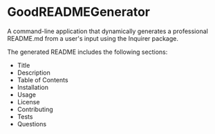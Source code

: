 # GoodREADMEGenerator

A command-line application that dynamically generates a professional README.md from a user's input using the Inquirer package. 

The generated README includes the following sections:

- Title
- Description
- Table of Contents
- Installation
- Usage
- License
- Contributing
- Tests
- Questions